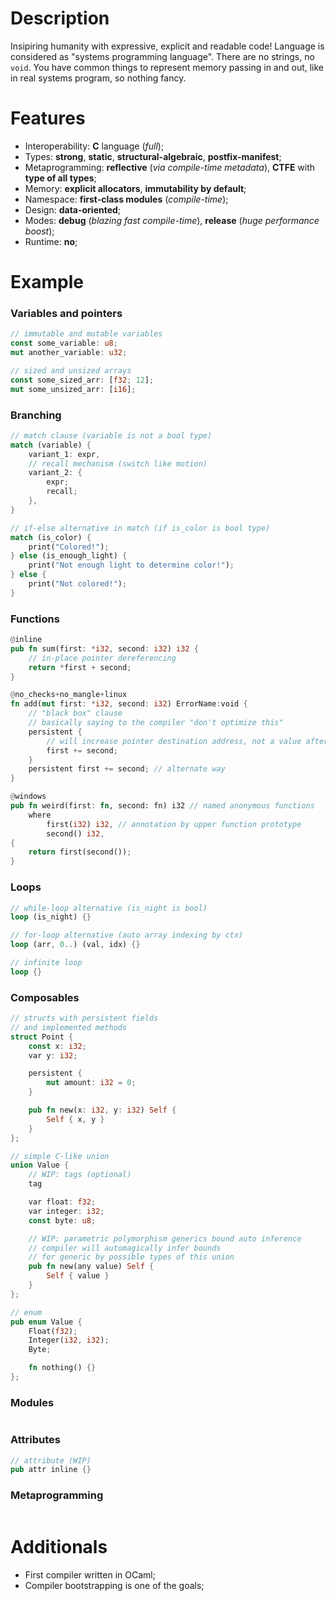 # Description

Insipiring humanity with expressive, explicit and readable code!
Language is considered as "systems programming language". There are no strings, no `void`.
You have common things to represent memory passing in and out, like in real systems program, so nothing fancy.

# Features

- Interoperability: **C** language (_full_);
- Types: **strong**, **static**, **structural-algebraic**, **postfix-manifest**;
- Metaprogramming: **reflective** (_via compile-time metadata_), **CTFE** with **type of all types**;
- Memory: **explicit allocators**, **immutability by default**;
- Namespace: **first-class modules** (_compile-time_);
- Design: **data-oriented**;
- Modes: **debug** (_blazing fast compile-time_), **release** (_huge performance boost_);
- Runtime: **no**;

# Example

### Variables and pointers

```rust
// immutable and mutable variables
const some_variable: u8;
mut another_variable: u32;

// sized and unsized arrays
const some_sized_arr: [f32; 12];
mut some_unsized_arr: [i16];
```

### Branching

```rust
// match clause (variable is not a bool type)
match (variable) {
    variant_1: expr,
    // recall mechanism (switch like motion)
    variant_2: {
        expr;
        recall;
    },
}

// if-else alternative in match (if is_color is bool type)
match (is_color) {
    print("Colored!");
} else (is_enough_light) {
    print("Not enough light to determine color!");
} else {
    print("Not colored!");
}
```

### Functions

```rust
@inline
pub fn sum(first: *i32, second: i32) i32 {
    // in-place pointer dereferencing
    return *first + second;
}

@no_checks+no_mangle+linux
fn add(mut first: *i32, second: i32) ErrorName:void {
    // "black box" clause
    // basically saying to the compiler "don't optimize this"
    persistent {
        // will increase pointer destination address, not a value after the ptr
        first += second;
    }
    persistent first += second; // alternate way
}

@windows
pub fn weird(first: fn, second: fn) i32 // named anonymous functions
    where
        first(i32) i32, // annotation by upper function prototype
        second() i32,
{
    return first(second());
}
```

### Loops

```rust
// while-loop alternative (is_night is bool)
loop (is_night) {}

// for-loop alternative (auto array indexing by ctx)
loop (arr, 0..) (val, idx) {}

// infinite loop
loop {}
```

### Composables

```rust
// structs with persistent fields
// and implemented methods
struct Point {
    const x: i32;
    var y: i32;

    persistent {
        mut amount: i32 = 0;
    }

    pub fn new(x: i32, y: i32) Self {
        Self { x, y }
    }
};

// simple C-like union
union Value {
    // WIP: tags (optional)
    tag

    var float: f32;
    var integer: i32;
    const byte: u8;

    // WIP: parametric polymorphism generics bound auto inference
    // compiler will automagically infer bounds
    // for generic by possible types of this union
    pub fn new(any value) Self {
        Self { value }
    }
};

// enum
pub enum Value {
    Float(f32);
    Integer(i32, i32);
    Byte;

    fn nothing() {}
};
```

### Modules

```rust
```

### Attributes

```rust
// attribute (WIP)
pub attr inline {}
```

### Metaprogramming

```rust
```

# Additionals

- First compiler written in OCaml;
- Compiler bootstrapping is one of the goals;

